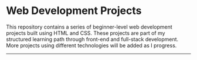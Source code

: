 # Web Development Projects

This repository contains a series of beginner-level web development projects built using HTML and CSS. These projects are part of my structured learning path through front-end and full-stack development.
More projects using different technologies will be added as I progress.

---
